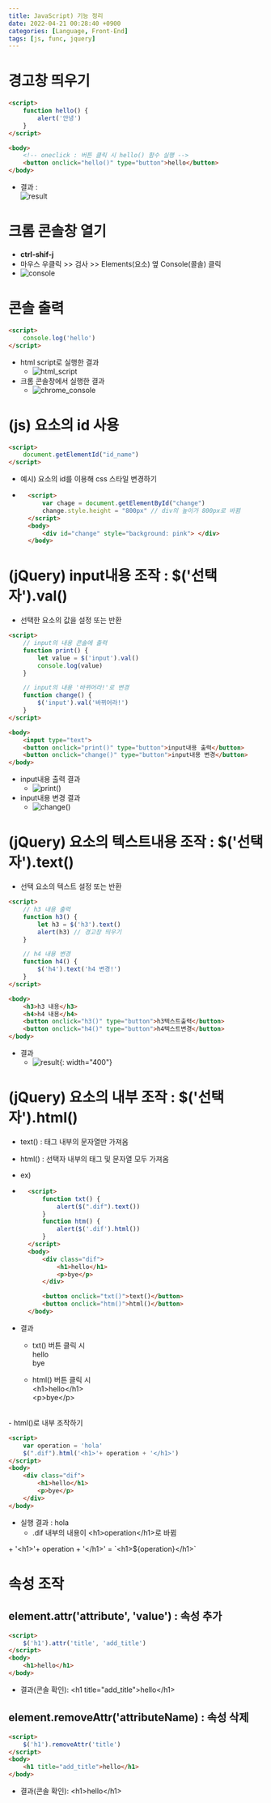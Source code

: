 ```yaml
---
title: JavaScript) 기능 정리
date: 2022-04-21 00:28:40 +0900
categories: [Language, Front-End]
tags: [js, func, jquery]
---
```



# 경고창 띄우기

```html
<script>
    function hello() {
        alert('안녕')
    }
</script>

<body>
    <!-- oneclick : 버튼 클릭 시 hello() 함수 실행 -->
    <button onclick="hello()" type="button">hello</button>
</body>
```

- 결과 : <br>
  ![result](../../../assets/imgs/js_01_01.png)<br>

# 크롬 콘솔창 열기

- **ctrl-shif-j** 
-  마우스 우클릭 \>> 검사 \>> Elements(요소) 옆 Console(콜솔) 클릭
- ![console](../../../assets/imgs/js_01_02.png)

# 콘솔 출력

```html
<script>
    console.log('hello')
</script>
```

- html script로 실행한 결과
  - ![html_script](../../../assets/imgs/js_01_04.png)
- 크롬 콘솔창에서 실행한 결과
  - ![chrome_console](../../../assets/imgs/js_01_05.png)

# (js) 요소의 id 사용
```html
<script>
    document.getElementId("id_name")
</script>
```

- 예시) 요소의 id를 이용해 css 스타일 변경하기
- ```html
    <script>
        var chage = document.getElementById("change")
        change.style.height = "800px" // div의 높이가 800px로 바뀜
    </script>
    <body>
        <div id="change" style="background: pink"> </div>
    </body>
  ```

# (jQuery) input내용 조작 : $('선택자').val()

- 선택한 요소의 값을 설정 또는 반환


```html
<script>
    // input의 내용 콘솔에 출력
    function print() {
        let value = $('input').val()
        console.log(value)
    }

    // input의 내용 '바뀌어라!'로 변경
    function change() {
        $('input').val('바뀌어라!')
    }
</script>

<body>
    <input type="text">
    <button onclick="print()" type="button">input내용 출력</button>
    <button onclick="change()" type="button">input내용 변경</button>
</body>
```

- input내용 출력 결과
  - ![print()](../../../assets/imgs/js_01_06.png)
- input내용 변경 결과
  - ![change()](../../../assets/imgs/js_01_07.png)

# (jQuery) 요소의 텍스트내용 조작 : $('선택자').text()

- 선택 요소의 텍스트 설정 또는 반환

```html
<script>
    // h3 내용 출력
    function h3() {
        let h3 = $('h3').text()
        alert(h3) // 경고창 띄우기
    }

    // h4 내용 변경
    function h4() {
        $('h4').text('h4 변경!')
    }
</script>

<body>
    <h3>h3 내용</h3>
    <h4>h4 내용</h4>
    <button onclick="h3()" type="button">h3텍스트출력</button>
    <button onclick="h4()" type="button">h4텍스트변경</button>
</body>
```

- 결과 
  - ![result](../../../assets/imgs/js_01_08.png){: width="400"}

# (jQuery) 요소의 내부 조작 : $('선택자').html()

- text() : 태그 내부의 문자열만 가져옴
- html() : 선택자 내부의 태그 및 문자열 모두 가져옴

- ex)
- ```html
    <script>
        function txt() {
            alert($(".dif").text())
        }
        function htm() {
            alert($('.dif').html())
        }
    </script>
    <body>
        <div class="dif">
            <h1>hello</h1>
            <p>bye</p>
        </div>

        <button onclick="txt()">text()</button>
        <button onclick="htm()">html()</button>
    </body>
  ```

- 결과
    - txt() 버튼 클릭 시<br>
        hello<br>
        bye<br>

    - html() 버튼 클릭 시<br>
        \<h1>hello\</h1> <br>
        \<p>bye\</p> <br>

<br>
- html()로 내부 조작하기<br>

```html
<script>
    var operation = 'hola'
    $(".dif").html('<h1>'+ operation + '</h1>')
</script>
<body>
    <div class="dif">
        <h1>hello</h1>
        <p>bye</p>
    </div>
</body>
```

- 실행 결과 : hola
  - .dif 내부의 내용이 \<h1>operation\</h1>로 바뀜

\+ '\<h1>'+ operation + '\</h1>' = \`\<h1>${operation}\</h1>\`

# 속성 조작
## element.attr('attribute', 'value') : 속성 추가

```html
<script>
    $('h1').attr('title', 'add_title')
</script>
<body>
    <h1>hello</h1>
</body>
```

- 결과(콘솔 확인): \<h1 title="add_title">hello\</h1>

## element.removeAttr('attributeName) : 속성 삭제

```html
<script>
    $('h1').removeAttr('title')
</script>
<body>
    <h1 title="add_title">hello</h1>
</body>
```

- 결과(콘솔 확인): \<h1>hello\</h1>